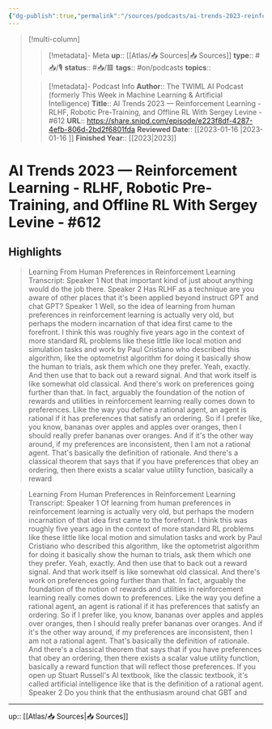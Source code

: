 ```yaml
---
{"dg-publish":true,"permalink":"/sources/podcasts/ai-trends-2023-reinforcement-learning-rlhf-robotic-pre-training-and-offline-rl-with-sergey-levine-612/"}
---
```


> [!multi-column]
>
>> [!metadata]- Meta
>> **up**:: [[Atlas/📥 Sources\|📥 Sources]]
>> **type**:: #📥/🎙 
>> **status**:: #📥/🟥 
>> **tags**:: #on/podcasts
>> **topics**::  
>
>> [!metadata]- Podcast Info
>> **Author**:: The TWIML AI Podcast (formerly This Week in Machine Learning & Artificial Intelligence)
>> **Title**:: AI Trends 2023 —  Reinforcement Learning - RLHF, Robotic Pre-Training, and Offline RL With Sergey Levine - #612
>> **URL**:: https://share.snipd.com/episode/e223f8df-4287-4efb-806d-2bd2f6801fda
>> **Reviewed Date**:: [[2023-01-16 \|2023-01-16 ]]
>> **Finished Year**:: [[2023\|2023]]

# AI Trends 2023 —  Reinforcement Learning - RLHF, Robotic Pre-Training, and Offline RL With Sergey Levine - #612

## Highlights
> Learning From Human Preferences in Reinforcement Learning
> Transcript:
> Speaker 1
> Not that important kind of just about anything would do the job there.
> Speaker 2
> Has RLHF as a technique are you aware of other places that it's been applied beyond instruct GPT and chat GPT?
> Speaker 1
> Well, so the idea of learning from human preferences in reinforcement learning is actually very old, but perhaps the modern incarnation of that idea first came to the forefront. I think this was roughly five years ago in the context of more standard RL problems like these little like local motion and simulation tasks and work by Paul Cristiano who described this algorithm, like the optometrist algorithm for doing it basically show the human to trials, ask them which one they prefer. Yeah, exactly. And then use that to back out a reward signal. And that work itself is like somewhat old classical. And there's work on preferences going further than that. In fact, arguably the foundation of the notion of rewards and utilities in reinforcement learning really comes down to preferences. Like the way you define a rational agent, an agent is rational if it has preferences that satisfy an ordering. So if I prefer like, you know, bananas over apples and apples over oranges, then I should really prefer bananas over oranges. And if it's the other way around, if my preferences are inconsistent, then I am not a rational agent. That's basically the definition of rationale. And there's a classical theorem that says that if you have preferences that obey an ordering, then there exists a scalar value utility function, basically a reward

> Learning From Human Preferences in Reinforcement Learning
> Transcript:
> Speaker 1
> Of learning from human preferences in reinforcement learning is actually very old, but perhaps the modern incarnation of that idea first came to the forefront. I think this was roughly five years ago in the context of more standard RL problems like these little like local motion and simulation tasks and work by Paul Cristiano who described this algorithm, like the optometrist algorithm for doing it basically show the human to trials, ask them which one they prefer. Yeah, exactly. And then use that to back out a reward signal. And that work itself is like somewhat old classical. And there's work on preferences going further than that. In fact, arguably the foundation of the notion of rewards and utilities in reinforcement learning really comes down to preferences. Like the way you define a rational agent, an agent is rational if it has preferences that satisfy an ordering. So if I prefer like, you know, bananas over apples and apples over oranges, then I should really prefer bananas over oranges. And if it's the other way around, if my preferences are inconsistent, then I am not a rational agent. That's basically the definition of rationale. And there's a classical theorem that says that if you have preferences that obey an ordering, then there exists a scalar value utility function, basically a reward function that will reflect those preferences. If you open up Stuart Russell's AI textbook, like the classic textbook, it's called artificial intelligence like that is the definition of a rational agent.
> Speaker 2
> Do you think that the enthusiasm around chat GBT and
---
up:: [[Atlas/📥 Sources\|📥 Sources]]
